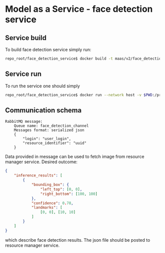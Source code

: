 # Model as a Service - face detection service

## Service build
To build face detection service simply run:
```bash
repo_root/face_detection_service$ docker build -t maas/v2/face_detection_service .
```

## Service run
To run the service one should simply
```bash
repo_root/face_detection_service$ docker run --network host -v $PWD:/project maas/v2/face_detection_service:latest
```

## Communication schema
```
RabbitMQ message:
    Queue name: face_detection_channel
    Messages format: serialized json
    {
        "login": "user_login",
        "resource_identifier": "uuid"
    }
```
Data provided in message can be used to fetch image from resource manager service.
Desired outcome:
```json
{
    "inference_results": [
        {
            "bounding_box": {
                "left_top": [0, 0],
                "right_bottom": [100, 100]
            },
            "confidence": 0.78,
            "landmarks": [
                [0, 0], [10, 10]
            ]
        }
    ]
}
```
which describe face detection results. The json file should be posted to 
resource manager service.

